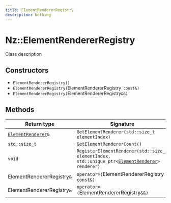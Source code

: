 ```yaml
---
title: ElementRendererRegistry
description: Nothing
---
```


# Nz::ElementRendererRegistry

Class description

## Constructors

- `ElementRendererRegistry()`
- `ElementRendererRegistry(`ElementRendererRegistry` const&)`
- `ElementRendererRegistry(`ElementRendererRegistry`&&)`

## Methods

| Return type | Signature |
| ----------- | --------- |
| [`ElementRenderer`](documentation/generated/Graphics/ElementRenderer.md)`&` | `GetElementRenderer(std::size_t elementIndex)` |
| `std::size_t` | `GetElementRendererCount()` |
| `void` | `RegisterElementRenderer(std::size_t elementIndex, std::unique_ptr<`[`ElementRenderer`](documentation/generated/Graphics/ElementRenderer.md)`> renderer)` |
| ElementRendererRegistry`&` | `operator=(`ElementRendererRegistry` const&)` |
| ElementRendererRegistry`&` | `operator=(`ElementRendererRegistry`&&)` |
